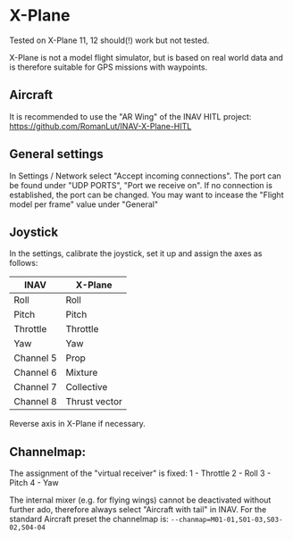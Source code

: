 # X-Plane 

Tested on X-Plane 11, 12 should(!) work but not tested.

X-Plane is not a model flight simulator, but is based on real world data and is therefore suitable for GPS missions with waypoints.

## Aircraft
It is recommended to use the "AR Wing" of the INAV HITL project: https://github.com/RomanLut/INAV-X-Plane-HITL

## General settings
In Settings / Network select "Accept incoming connections".
The port can be found under "UDP PORTS", "Port we receive on". If no connection is established, the port can be changed.
You may want to incease the "Flight model per frame" value under "General"

## Joystick
In the settings, calibrate the joystick, set it up and assign the axes as follows:

| INAV | X-Plane |
|------|---------|
| Roll | Roll |
| Pitch | Pitch |
| Throttle | Throttle |
| Yaw | Yaw | 
| Channel 5 | Prop | 
| Channel 6 | Mixture | 
| Channel 7 | Collective | 
| Channel 8 | Thrust vector | 

Reverse axis in X-Plane if necessary.

## Channelmap:
The assignment of the "virtual receiver" is fixed: 
1 - Throttle
2 - Roll
3 - Pitch
4 - Yaw

The internal mixer (e.g. for flying wings) cannot be deactivated without further ado, therefore always select "Aircraft with tail" in INAV. 
For the standard Aircraft preset the channelmap is:
```--chanmap=M01-01,S01-03,S03-02,S04-04```
